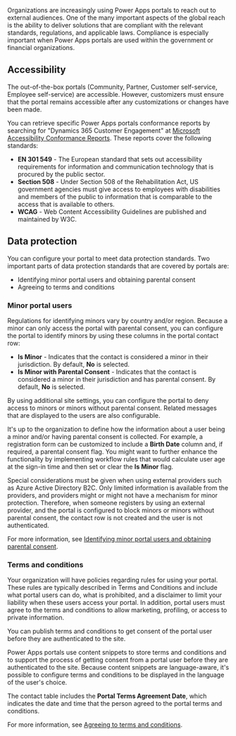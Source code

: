 Organizations are increasingly using Power Apps portals to reach out to external audiences. One of the many important aspects of the global reach is the ability to deliver solutions that are compliant with the relevant standards, regulations, and applicable laws. Compliance is especially important when Power Apps portals are used within the government or financial organizations.

## Accessibility

The out-of-the-box portals (Community, Partner, Customer self-service, Employee self-service) are accessible. However, customizers must ensure that the portal remains accessible after any customizations or changes have been made.

You can retrieve specific Power Apps portals conformance reports by searching for "Dynamics 365 Customer Engagement" at [Microsoft Accessibility Conformance Reports](https://cloudblogs.microsoft.com/industry-blog/government/2018/09/11/accessibility-conformance-reports/?azure-portal=true). These reports cover the following standards:

- **EN 301 549** - The European standard that sets out accessibility requirements for information and communication technology that is procured by the public sector.
- **Section 508** - Under Section 508 of the Rehabilitation Act, US government agencies must give access to employees with disabilities and members of the public to information that is comparable to the access that is available to others.
- **WCAG** - Web Content Accessibility Guidelines are published and maintained by W3C.

## Data protection 

You can configure your portal to meet data protection standards. Two important parts of data protection standards that are covered by portals are:

- Identifying minor portal users and obtaining parental consent
- Agreeing to terms and conditions

### Minor portal users

Regulations for identifying minors vary by country and/or region. Because a minor can only access the portal with parental consent, you can configure the portal to identify minors by using these columns in the portal contact row:

- **Is Minor** - Indicates that the contact is considered a minor in their jurisdiction. By default, **No** is selected.
- **Is Minor with Parental Consent** - Indicates that the contact is considered a minor in their jurisdiction and has parental consent. By default, **No** is selected.

By using additional site settings, you can configure the portal to deny access to minors or minors without parental consent. Related messages that are displayed to the users are also configurable.

It's up to the organization to define how the information about a user being a minor and/or having parental consent is collected. For example, a registration form can be customized to include a **Birth Date** column and, if required, a parental consent flag. You might want to further enhance the functionality by implementing workflow rules that would calculate user age at the sign-in time and then set or clear the **Is Minor** flag.

Special considerations must be given when using external providers such as Azure Active Directory B2C. Only limited information is available from the providers, and providers might or might not have a mechanism for minor protection. Therefore, when someone registers by using an external provider, and the portal is configured to block minors or minors without parental consent, the contact row is not created and the user is not authenticated.

For more information, see [Identifying minor portal users and obtaining parental consent](https://docs.microsoft.com/powerapps/maker/portals/configure/implement-gdpr#identifying-minor-portal-users-and-obtaining-parental-consent/?azure-portal=true).

### Terms and conditions

Your organization will have policies regarding rules for using your portal. These rules are typically described in Terms and Conditions and include what portal users can do, what is prohibited, and a disclaimer to limit your liability when these users access your portal. In addition, portal users must agree to the terms and conditions to allow marketing, profiling, or access to private information.

You can publish terms and conditions to get consent of the portal user before they are authenticated to the site.

Power Apps portals use content snippets to store terms and conditions and to support the process of getting consent from a portal user before they are authenticated to the site. Because content snippets are language-aware, it's possible to configure terms and conditions to be displayed in the language of the user's choice.

The contact table includes the **Portal Terms Agreement Date**, which indicates the date and time that the person agreed to the portal terms and conditions.

For more information, see [Agreeing to terms and conditions](https://docs.microsoft.com/powerapps/maker/portals/configure/implement-gdpr#agreeing-to-terms-and-conditions/?azure-portal=true).
